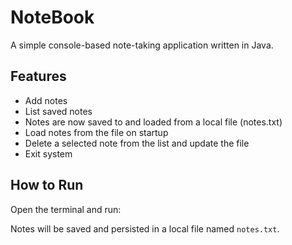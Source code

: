 # NoteBook

A simple console-based note-taking application written in Java.

## Features
- Add notes
- List saved notes
- Notes are now saved to and loaded from a local file (notes.txt)
- Load notes from the file on startup 
- Delete a selected note from the list and update the file
- Exit system


## How to Run
Open the terminal and run:


Notes will be saved and persisted in a local file named `notes.txt`.


